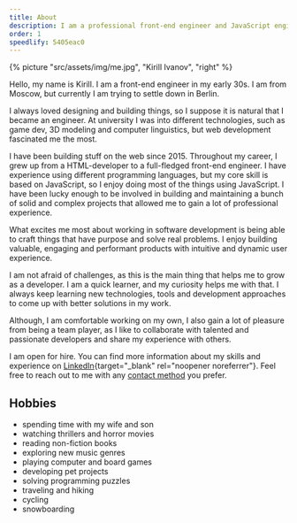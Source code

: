 ```yaml
---
title: About
description: I am a professional front-end engineer and JavaScript engineer based in Berlin, Germany.
order: 1
speedlify: 5405eac0
---
```


{% picture "src/assets/img/me.jpg", "Kirill Ivanov", "right" %}

Hello, my name is Kirill. I am a front-end engineer in my early 30s. I am from Moscow, but currently I am trying to settle down in Berlin.

I always loved designing and building things, so I suppose it is natural that I became an engineer. At university I was into different technologies, such as game dev, 3D modeling and computer linguistics, but web development fascinated me the most.

I have been building stuff on the web since 2015. Throughout my career, I grew up from a HTML-developer to a full-fledged front-end engineer. I have experience using different programming languages, but my core skill is based on JavaScript, so I enjoy doing most of the things using JavaScript. I have been lucky enough to be involved in building and maintaining a bunch of solid and complex projects that allowed me to gain a lot of professional experience.

What excites me most about working in software development is being able to craft things that have purpose and solve real problems. I enjoy building valuable, engaging and performant products with intuitive and dynamic user experience.

I am not afraid of challenges, as this is the main thing that helps me to grow as a developer. I am a quick learner, and my curiosity helps me with that. I always keep learning new technologies, tools and development approaches to come up with better solutions in my work.

Although, I am comfortable working on my own, I also gain a lot of pleasure from being a team player, as I like to collaborate with talented and passionate developers and share my experience with others.

I am open for hire. You can find more information about my skills and experience on [LinkedIn](https://www.linkedin.com/in/kirillunlimited){target="\_blank" rel="noopener noreferrer"}. Feel free to reach out to me with any [contact method](/contact/) you prefer.

## Hobbies

<ul class="hobbies">
  <li data-bullet="👨‍👩‍👦">spending time with my wife and son</li>
  <li data-bullet="🍿">watching thrillers and horror movies</li>
  <li data-bullet="📚">reading non-fiction books</li>
  <li data-bullet="🎧">exploring new music genres</li>
  <li data-bullet="🎮">playing computer and board games</li>
  <li data-bullet="👨‍💻">developing pet projects</li>
  <li data-bullet="🧩">solving programming puzzles</li>
  <li data-bullet="✈️">traveling and hiking</li>
  <li data-bullet="🚴‍♂️">cycling</li>
  <li data-bullet="🏂">snowboarding</li>
</ul>
